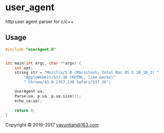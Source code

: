 # user_agent
http user agent parser for c/c++


## Usage

~~~ c++
#include "userAgent.h"


int main(int argc, char **argv) {
    int opt;
    string str = "Mozilla/5.0 (Macintosh; Intel Mac OS X 10_10_3) "
        "AppleWebKit/537.36 (KHTML, like Gecko)"
        " Chrome/43.0.2357.130 Safari/537.36";

    UserAgent ua;
    Parse(ua, p.ua, p.ua.size());
    echo_ua(ua);
    
    return 0;
}
~~~

Copyright &copy; 2016-2017 yayuntian@163.com
